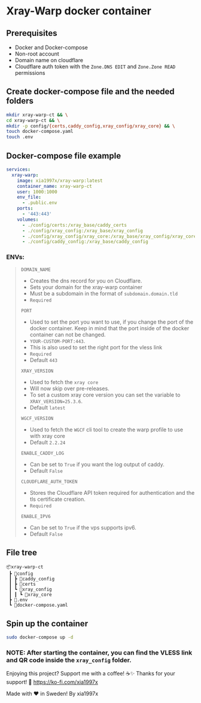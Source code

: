 # Xray-Warp docker container

## Prerequisites
* Docker and Docker-compose
* Non-root account
* Domain name on cloudflare
* Cloudflare auth token with the `Zone.DNS EDIT` and `Zone.Zone READ` permissions

## Create docker-compose file and the needed folders
```bash
mkdir xray-warp-ct && \
cd xray-warp-ct && \
mkdir -p config/{certs,caddy_config,xray_config/xray_core} && \
touch docker-compose.yaml
touch .env
```

## Docker-compose file example
```yaml
services:
  xray-warp:
    image: xia1997x/xray-warp:latest
    container_name: xray-warp-ct
    user: 1000:1000
    env_file:
      - .public.env
    ports:
      - '443:443'
    volumes:
      - ./config/certs:/xray_base/caddy_certs
      - ./config/xray_config:/xray_base/xray_config
      - ./config/xray_config/xray_core:/xray_base/xray_config/xray_core
      - ./config/caddy_config:/xray_base/caddy_config
```

### **ENVs:**
> `DOMAIN_NAME`
> - Creates the dns record for you on Cloudflare.
> - Sets your domain for the xray-warp container
> - Must be a subdomain in the format of `subdomain.domain.tld`
> - `Required`
>
> `PORT`
> - Used to set the port you want to use, if you change the port of the docker container. Keep in mind that the port inside of the docker container can not be changed.
> - `YOUR-CUSTOM-PORT:443`. 
> - This is also used to set the right port for the vless link
> - `Required`
> - Default `443`
>
> `XRAY_VERSION`
> - Used to fetch the `xray core`
> - Will now skip over pre-releases. 
> - To set a custom xray core version you can set the variable to `XRAY_VERSION=25.3.6`.
> - Default `latest`
>
> `WGCF_VERSION`
> - Used to fetch the `WGCF` cli tool to create the warp profile to use with xray core
> - Default `2.2.24`
> 
> `ENABLE_CADDY_LOG`
> - Can be set to `True` if you want the log output of caddy.
> - Default `False`
> 
> `CLOUDFLARE_AUTH_TOKEN`
> - Stores the Cloudflare API token required for authentication and the tls certificate creation.
> - `Required`
> 
> `ENABLE_IPV6`
> - Can be set to `True` if the vps supports ipv6.
> - Default `False`

## File tree
```
📦xray-warp-ct
 ┣ 📂config
 ┃ ┣ 📂caddy_config
 ┃ ┣ 📂certs
 ┃ ┗ 📂xray_config
 ┃ ┃ ┗ 📂xray_core
 ┣ 📜.env
 ┗ 📜docker-compose.yaml
```

## Spin up the container
```bash
sudo docker-compose up -d
```
### **NOTE:** After starting the container, you can find the VLESS link and QR code inside the `xray_config` folder.

Enjoying this project? Support me with a coffee! ☕️✨ 
Thanks for your support! 🙌 https://ko-fi.com/xia1997x⁠

Made with ❤️ in Sweden! By xia1997x